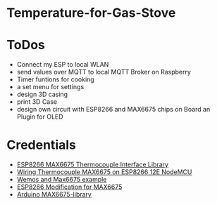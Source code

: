 # Temperature-for-Gas-Stove
# ToDos
* Connect my ESP to local WLAN
* send values over MQTT to local MQTT Broker on Raspberry
* Timer funtions for cooking
* a set menu for settings
* design 3D casing
* print 3D Case
* design own circuit with ESP8266 and MAX6675 chips on Board an Plugin for OLED

# Credentials
* [ESP8266 MAX6675 Thermocouple Interface Library](http://www.nefastor.com/esp8266-max6675-thermocouple-library/)
* [Wiring Thermocouple MAX6675 on ESP8266 12E NodeMCU](https://www.14core.com/wiring-thermocouple-max6675-on-esp8266-12e-nodemcu/)
* [Wemos and Max6675 example](http://www.esp8266learning.com/wemos-max6675-example.php)
* [ESP8266 Modification for MAX6675](https://github.com/donatoaz/esp8266-esp01-MAX6675)
* [Arduino MAX6675-library](https://github.com/adafruit/MAX6675-library)